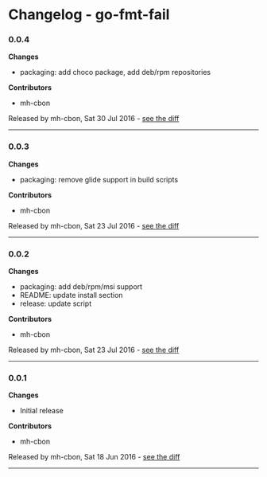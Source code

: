 # Changelog - go-fmt-fail

### 0.0.4

__Changes__

- packaging: add choco package, add deb/rpm repositories

__Contributors__

- mh-cbon

Released by mh-cbon, Sat 30 Jul 2016 -
[see the diff](https://github.com/mh-cbon/go-fmt-fail/compare/0.0.3...0.0.4#diff)
______________

### 0.0.3

__Changes__

- packaging: remove glide support in build scripts

__Contributors__

- mh-cbon

Released by mh-cbon, Sat 23 Jul 2016 -
[see the diff](https://github.com/mh-cbon/go-fmt-fail/compare/0.0.2...0.0.3#diff)
______________

### 0.0.2

__Changes__

- packaging: add deb/rpm/msi support
- README: update install section
- release: update script

__Contributors__

- mh-cbon

Released by mh-cbon, Sat 23 Jul 2016 -
[see the diff](https://github.com/mh-cbon/go-fmt-fail/compare/0.0.1...0.0.2#diff)
______________

### 0.0.1

__Changes__

- Initial release

__Contributors__

- mh-cbon

Released by mh-cbon, Sat 18 Jun 2016 -
[see the diff](https://github.com/mh-cbon/go-fmt-fail/compare/126ccb9c9d9f1306e0ca1615f6da2ab988697a14...0.0.1#diff)
______________


